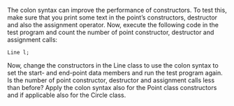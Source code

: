 The colon syntax can improve the performance of constructors. To test this, make sure that you print some text in the point’s constructors, destructor and also the assignment operator. Now, execute the following code in the test program and count the number of point constructor, destructor and assignment calls:

	Line l;
	
Now, change the constructors in the Line class to use the colon syntax to set the start- and end-point data members and run the test program again. Is the number of point constructor, destructor and assignment calls less than before? Apply the colon syntax also for the Point class constructors and if applicable also for the Circle class.